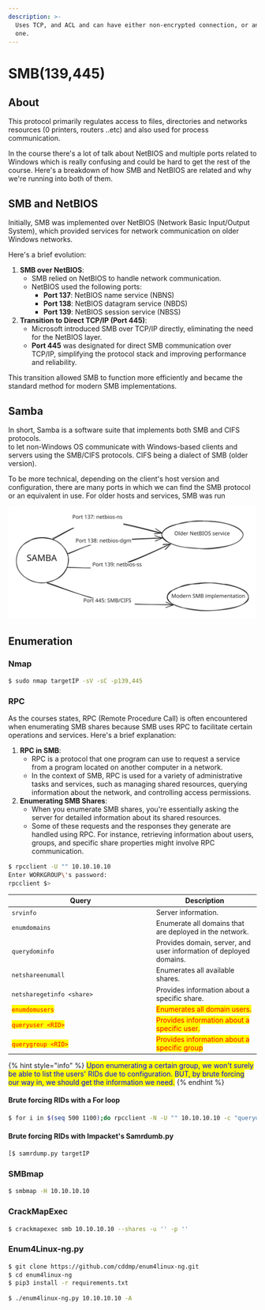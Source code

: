 ```yaml
---
description: >-
  Uses TCP, and ACL and can have either non-encrypted connection, or an SSL/TLS
  one.
---
```


# SMB(139,445)

## About

This protocol primarily regulates access to files, directories and networks resources (0 printers, routers ..etc) and also used for process communication.

In the course there's a lot of talk about NetBIOS and multiple ports related to Windows which is really confusing and could be hard to get the rest of the course. Here's a breakdown of how SMB and NetBIOS are related and why we're running into both of them.

## SMB and NetBIOS

Initially, SMB was implemented over NetBIOS (Network Basic Input/Output System), which provided services for network communication on older Windows networks.

Here's a brief evolution:

1. **SMB over NetBIOS**:
   * SMB relied on NetBIOS to handle network communication.
   * NetBIOS used the following ports:
     * **Port 137**: NetBIOS name service (NBNS)
     * **Port 138**: NetBIOS datagram service (NBDS)
     * **Port 139**: NetBIOS session service (NBSS)
2. **Transition to Direct TCP/IP (Port 445)**:
   * Microsoft introduced SMB over TCP/IP directly, eliminating the need for the NetBIOS layer.
   * **Port 445** was designated for direct SMB communication over TCP/IP, simplifying the protocol stack and improving performance and reliability.

This transition allowed SMB to function more efficiently and became the standard method for modern SMB implementations.

## Samba

In short, Samba is a software suite that implements both SMB and CIFS protocols.\
to let non-Windows OS communicate with Windows-based clients and servers using the SMB/CIFS protocols. CIFS being a dialect of SMB (older version).

To be more technical, depending on the client's host version and configuration, there are many ports in which we can  find the SMB protocol or an equivalent in use. For older hosts and services, SMB was run

<img src="../../../.gitbook/assets/file.excalidraw (13).svg" alt="" class="gitbook-drawing">

## Enumeration

### Nmap

```bash
$ sudo nmap targetIP -sV -sC -p139,445
```

### RPC

As the courses states, RPC (Remote Procedure Call) is often encountered when enumerating SMB shares because SMB uses RPC to facilitate certain operations and services. Here's a brief explanation:

1. **RPC in SMB**:
   * RPC is a protocol that one program can use to request a service from a program located on another computer in a network.
   * In the context of SMB, RPC is used for a variety of administrative tasks and services, such as managing shared resources, querying information about the network, and controlling access permissions.
2. **Enumerating SMB Shares**:
   * When you enumerate SMB shares, you're essentially asking the server for detailed information about its shared resources.
   * Some of these requests and the responses they generate are handled using RPC. For instance, retrieving information about users, groups, and specific share properties might involve RPC communication.

```bash
$ rpcclient -U "" 10.10.10.10
Enter WORKGROUP\'s password:
rpcclient $> 
```

<table data-header-hidden><thead><tr><th width="279">Query</th><th>Description</th></tr></thead><tbody><tr><td><code>srvinfo</code></td><td>Server information.</td></tr><tr><td><code>enumdomains</code></td><td>Enumerate all domains that are deployed in the network.</td></tr><tr><td><code>querydominfo</code></td><td>Provides domain, server, and user information of deployed domains.</td></tr><tr><td><code>netshareenumall</code></td><td>Enumerates all available shares.</td></tr><tr><td><code>netsharegetinfo &#x3C;share></code></td><td>Provides information about a specific share.</td></tr><tr><td><mark style="color:red;"><code>enumdomusers</code></mark></td><td><mark style="color:red;">Enumerates all domain users.</mark></td></tr><tr><td><mark style="color:red;"><code>queryuser &#x3C;RID></code></mark></td><td><mark style="color:red;">Provides information about a specific user.</mark></td></tr><tr><td><mark style="color:red;"><code>querygroup &#x3C;RID></code></mark></td><td><mark style="color:red;">Provides information about a specific group</mark></td></tr></tbody></table>

{% hint style="info" %}
<mark style="color:blue;">Upon enumerating a certain group, we won't surely be able to list the users' RIDs due to configuration. BUT, by brute forcing our way in, we should get the information we need.</mark>
{% endhint %}

#### Brute forcing RIDs with a For loop

```bash
$ for i in $(seq 500 1100);do rpcclient -N -U "" 10.10.10.10 -c "queryuser 0x$(printf '%x\n' $i)" | grep "User Name\|user_rid\|group_rid" && echo "";done
```

#### Brute forcing RIDs with Impacket's Samrdumb.py

```bash
[$ samrdump.py targetIP
```

### SMBmap

```bash
$ smbmap -H 10.10.10.10
```

### CrackMapExec

```bash
$ crackmapexec smb 10.10.10.10 --shares -u '' -p ''
```

### Enum4Linux-ng.py

```bash
$ git clone https://github.com/cddmp/enum4linux-ng.git
$ cd enum4linux-ng
$ pip3 install -r requirements.txt
```

```bash
$ ./enum4linux-ng.py 10.10.10.10 -A
```
